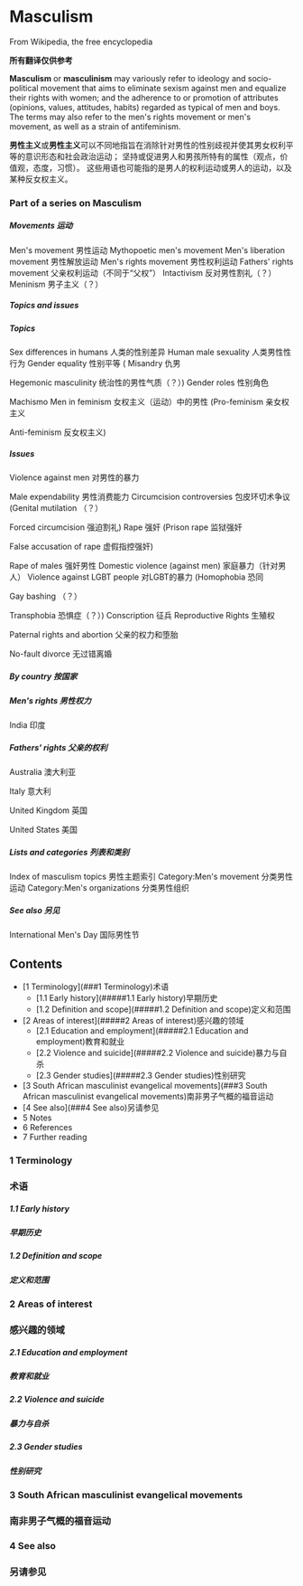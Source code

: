 # Masculism

From Wikipedia, the free encyclopedia

**所有翻译仅供参考**

**Masculism** or **masculinism** may variously refer to ideology and socio-political movement that aims to eliminate sexism against men and equalize their rights with women; and the adherence to or promotion of attributes (opinions, values, attitudes, habits) regarded as typical of men and boys. The terms may also refer to the men's rights movement or men's movement, as well as a strain of antifeminism.

**男性主义**或**男性主义**可以不同地指旨在消除针对男性的性别歧视并使其男女权利平等的意识形态和社会政治运动； 坚持或促进男人和男孩所特有的属性（观点，价值观，态度，习惯）。 这些用语也可能指的是男人的权利运动或男人的运动，以及某种反女权主义。

### Part of a series on Masculism

##### Movements 运动

Men's movement 男性运动
Mythopoetic men's movement
Men's liberation movement 男性解放运动
Men's rights movement 男性权利运动
Fathers' rights movement 父亲权利运动（不同于“父权”）
Intactivism 反对男性割礼（？）
Meninism 男子主义（？）

##### Topics and issues

##### Topics

Sex differences in humans 人类的性别差异
Human male sexuality 人类男性性行为
Gender equality 性别平等
( Misandry 仇男

Hegemonic masculinity 统治性的男性气质（？）)
Gender roles 性别角色

Machismo
Men in feminism 女权主义（运动）中的男性
(Pro-feminism 亲女权主义

Anti-feminism 反女权主义)

##### Issues
Violence against men 对男性的暴力

Male expendability 男性消费能力
Circumcision controversies 包皮环切术争议
(Genital mutilation （？）

Forced circumcision 强迫割礼)
Rape 强奸
(Prison rape 监狱强奸

False accusation of rape 虚假指控强奸)

Rape of males 强奸男性
Domestic violence (against men) 家庭暴力（针对男人）
Violence against LGBT people 对LGBT的暴力
(Homophobia 恐同

Gay bashing （？）

Transphobia 恐惧症（？）)
Conscription 征兵
Reproductive Rights 生殖权

Paternal rights and abortion 父亲的权力和堕胎

No-fault divorce 无过错离婚

##### By country 按国家

##### Men's rights 男性权力

India 印度

##### Fathers' rights 父亲的权利

Australia 澳大利亚

Italy 意大利

United Kingdom 英国

United States 美国

##### Lists and categories 列表和类别

Index of masculism topics 男性主题索引
Category:Men's movement 分类男性运动
Category:Men's organizations 分类男性组织

##### See also 另见

International Men's Day 国际男性节



## Contents

- [1 Terminology](###1 Terminology)术语
  - [1.1 Early history](#####1.1 Early history)早期历史
  - [1.2 Definition and scope](#####1.2 Definition and scope)定义和范围
- [2 Areas of interest](#####2 Areas of interest)感兴趣的领域
  - [2.1 Education and employment](#####2.1 Education and employment)教育和就业
  - [2.2 Violence and suicide](#####2.2 Violence and suicide)暴力与自杀 
  - [2.3 Gender studies](#####2.3 Gender studies)性别研究
- [3 South African masculinist evangelical movements](###3 South African masculinist evangelical movements)南非男子气概的福音运动 
- [4 See also](###4 See also)另请参见 
- 5 Notes
- 6 References
- 7 Further reading



### 1 Terminology

### 术语

##### 1.1 Early history

##### 早期历史



##### 1.2 Definition and scope

##### 定义和范围



### 2 Areas of interest

### 感兴趣的领域

##### 2.1 Education and employment

##### 教育和就业



##### 2.2 Violence and suicide

 ##### 暴力与自杀 



##### 2.3 Gender studies

##### 性别研究



### 3 South African masculinist evangelical movements

### 南非男子气概的福音运动 



### 4 See also

### 另请参见 

